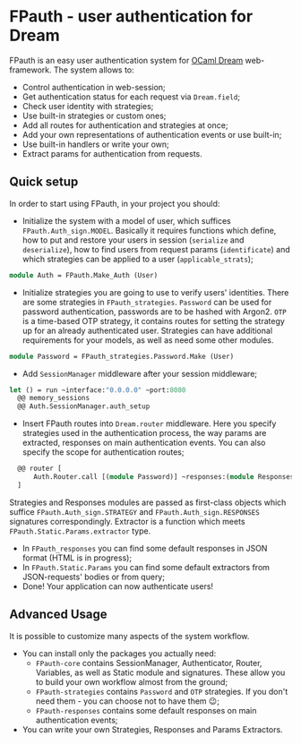 # FPauth - user authentication for Dream

FPauth is an easy user authentication system for [OCaml Dream](https://github.com/aantron/dream) web-framework. 
The system allows to:
* Control authentication in web-session;
* Get authentication status for each request via `Dream.field`;
* Check user identity with strategies;
* Use built-in strategies or custom ones;
* Add all routes for authentication and strategies at once;
* Add your own representations of authentication events or use built-in;
* Use built-in handlers or write your own;
* Extract params for authentication from requests.

## Quick setup

In order to start using FPauth, in your project you should:
* Initialize the system with a model of user, which suffices `FPauth.Auth_sign.MODEL`. Basically it requires functions which define, how to put and restore your users in session (`serialize` and `deserialize`), how to find users from request params (`identificate`) and which strategies can be applied to a user (`applicable_strats`);
```OCaml
module Auth = FPauth.Make_Auth (User)
```

* Initialize strategies you are going to use to verify users' identities. 
There are some strategies in `FPauth_strategies`. `Password` can be used for password authentication, passwords are to be hashed with Argon2. `OTP` is a time-based OTP strategy, it contains routes for setting the strategy up for an already authenticated user. Strategies can have additional requirements for your models, as well as need some other modules.
```Ocaml
module Password = FPauth_strategies.Password.Make (User)
```

* Add `SessionManager` middleware after your session middleware;
```OCaml
let () = run ~interface:"0.0.0.0" ~port:8080
  @@ memory_sessions
  @@ Auth.SessionManager.auth_setup
```

* Insert FPauth routes into `Dream.router` middleware. Here you specify strategies used in the authentication process, the way params are extracted, responses on main authentication events. You can also specify the scope for authentication routes;
```OCaml
  @@ router [
      Auth.Router.call [(module Password)] ~responses:(module Responses) ~extractor:extractor ~scope:"/authentication"
  ]
```
Strategies and Responses modules are passed as first-class objects which suffice `FPauth.Auth_sign.STRATEGY` and `FPauth.Auth_sign.RESPONSES` signatures correspondingly. Extractor is a function which meets `FPauth.Static.Params.extractor` type.
  * In `FPauth_responses` you can find some default responses in JSON format (HTML is in progress);
  * In `FPauth.Static.Params` you can find some default extractors from JSON-requests' bodies or from query;
* Done! Your application can now authenticate users!

## Advanced Usage
It is possible to customize many aspects of the system workflow.
* You can install only the packages you actually need: 
  * `FPauth-core` contains SessionManager, Authenticator, Router, Variables, as well as Static module and signatures. These allow you to build your own workflow almost from the ground;
  * `FPauth-strategies` contains `Password` and `OTP` strategies. If you don't need them - you can choose not to have them 😉;
  * `FPauth-responses` contains some default responses on main authentication events;
* You can write your own Strategies, Responses and Params Extractors.
 